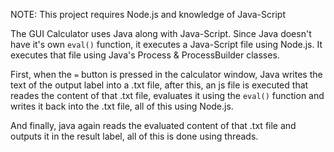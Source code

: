 NOTE: This project requires Node.js and knowledge of Java-Script

The GUI Calculator uses Java along with Java-Script. Since Java doesn't have it's own `eval()` function, it executes a Java-Script file using Node.js. It executes that file using Java's Process & ProcessBuilder
classes.

First, when the `=` button is pressed in the calculator window, Java writes the text of the output label into a .txt file, after this, an js file is executed that reades the content of that .txt file, evaluates it using the `eval()` function and writes it back into the .txt file, all of this using Node.js.

And finally, java again reads the evaluated content of that .txt file and outputs it in the result label, all of this is done using threads.
